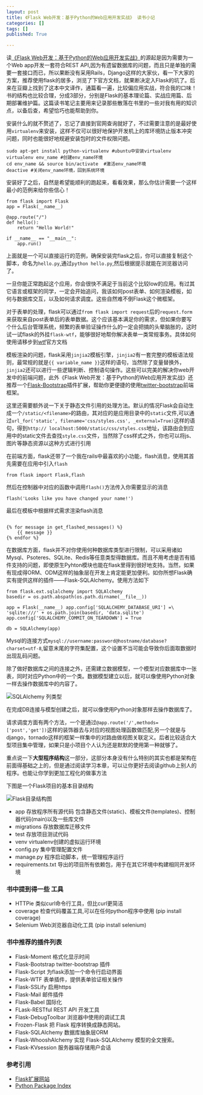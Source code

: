 ```yaml
---
layout: post
title: 《Flask Web开发：基于Python的Web应用开发实战》 读书小记
categories: []
tags: []
published: True

---
```


读[《Flask Web开发：基于Python的Web应用开发实战》](http://book.douban.com/subject/26274202/)的源起是因为需要为一个Web app开发一套符合REST API,因为有遗留数据库的问题，而且只是单独的需要一套接口而已，所以果断没有采用Rails，Django这样的大家伙，看一下大家的方案，推荐使用flask的居多，浏览了下官方文档，就果断决定入Flask的坑了。后来在豆瓣上找到了这本中文译作，通篇看一遍，比较偏应用实战，符合我的口味！书的结构也比较合理，分成3部分，分别是Flask的基本理论篇、实战应用篇、后期部署维护篇。这篇读书笔记主要用来记录那些散落在书里的一些对我有用的知识点，以备后查，希望恰巧也能帮助到你。


安装什么的就不赘述了，忘记了直接到官网查询就好了，不过需要注意的是最好使用`virtualenv`来安装，这样不仅可以很好地保护开发机上的库环境防止版本冲突问题，同时也能很好地规避安装包时的文件权限问题。

```
sudo apt-get install python-virtualenv #ubuntu中安装virtualenv
virtualenv env_name #创建env_name环境
cd env_name && source bin/activate  #激活env_name环境
deactive #关闭env_name环境，回到系统环境

```

安装好了之后，自然是希望能顺利的跑起来，看看效果，那么你估计需要一个这样最小的范例来给你些信心！

```
from flask import Flask
app = Flask(__name__)

@app.route("/")
def hello():
    return "Hello World!"

if __name__ == "__main__":
    app.run()

```

上面就是一个可以直接运行的范例，确保安装完flask之后，你可以直接复制这个脚本，命名为`hello.py`,通过`python hello.py`,然后根据提示就能在浏览器访问了。

一旦你能正常跑起这个应用，你会很快不满足于当前这个比较low的应用。有过其它语言或框架的同学，一定会开始追问，我该如何post表单、如何渲染模板，如何与数据库交互，以及如何请求调度。这些自然难不倒Flask这个微框架。

对于表单的处理，flask可以通过`from flask import request`后的`request.form`来获取来自post表单后的表单数据。这个应该基本满足你的需求，但如果你要写个什么后台管理系统，频繁的表单验证操作什么的一定会把搞的头晕脑胀的，这时试一试flask的外挂`flask-wtf`，能够很好地帮你解决表单一类常规事务。具体如何使用请移步到[wtf](https://wtforms.readthedocs.org/)官方文档

模板渲染的问题，flask采用`jinjia2`模板引擎，`jinjia2`有一套完整的模板语法规则，最常规的就是`{{ variable_name }}`这样的语句，当然除了变量替换外，`jinjia2`还可以进行一些逻辑判断、控制语句操作。这些可以完美的解决你web开发中的前端问题，此外《Flask Web开发：基于Python的Web应用开发实战》还推荐一个[Flask-Bootstrap]()插件扩展，帮助你更便捷的使用[twitter-bootstrap]()前端框架。

这里还需要额外说一下关于静态文件引用的处理方法。默认的情况Flask会自动生成一个`/static/<filename>`的路由，其对应的是应用目录中的`static`文件,可以通过`url_for('static', filename='css/styles.css', _external=True)`这样的语句，得到`http:// localhost:5000/static/css/styles.css`地址，该路由会到应用中的static文件去查找`style.css`文件，当然除了css样式之外，你也可以将js、图片等静态资源以这种方式进行引用

在前端方面，flask还带了一个我在rails中最喜欢的小功能，flash消息，使用其首先需要在应用中引入`flash`

`from flask import Flask,flash`


然后在控制器中对应的函数中调用`flash()`方法传入你需要显示的消息


`flash('Looks like you have changed your name!')`


最后在模板中根据样式需求渲染flash消息

```

{% for message in get_flashed_messages() %}
	{{ message }}
{% endfor %}

```

在数据库方面，flask并不对你使用何种数据库类型进行限制，可以采用诸如Mysql、Psoteres、SQLite、Redis等任意类型得数据库。而且不用考虑是否有插件支持的问题，即使原生Pyhton模块也能在flask里得到很好地支持。当然，如果有现成得ORM、ODM这样的抽象层在开发上肯定能更加便利。如你所想Flask确实有提供这样的插件——Flask-SQLAlchemy。使用方法如下
```
from flask.ext.sqlalchemy import SQLAlchemy
basedir = os.path.abspath(os.path.dirname(__file__))

app = Flask(__name__) app.config['SQLALCHEMY_DATABASE_URI'] =\
'sqlite:///' + os.path.join(basedir, 'data.sqlite')
app.config['SQLALCHEMY_COMMIT_ON_TEARDOWN'] = True

db = SQLAlchemy(app)
```

Mysql的连接方式`mysql://username:password@hostname/database?charset=utf-8`,留意末尾的字符集配置，这个设置不当可能会导致你后面取数据时出现乱码问题。

除了做好数据库之间的连接之外，还需建立数据模型，一个模型对应数据库中一张表，同时对应Python中的一个类。数据模型建立以后，就可以像使用Python对象一样去操作数据库中的内容了。

![SQLAlchemy 列类型]({{site.IMG_PATH/sqlaclchemy-column-type.png}})

在完成DB连接与模型创建之后，就可以像使用Python对象那样去操作数据库了。



请求调度方面有两个方法，一个是通过`@app.route('/',methods=['post','get'])`这样的装饰器去与对应的视图处理函数做匹配,另一个就是与django，tornado这样的框架一样集中的对路由做视图关联定义。后者比较适合大型项目集中管理，如果只是小项目个人认为还是默默的使用第一种就够了。


重点说一下**大型程序结构**这一部分，这部分本身没有什么特别的其实也都是架构在前面得基础之上的，但是通过阅读学习本章，可以让你更好去阅读github上别人的程序。也能让你学到更加工程化的做事方法

下图是一个Flask项目的基本目录结构

![Flask目录结构图]({{site.IMG_PATH}}/flask-directory-structure.png)

+ app 存放程序所有源代码 包含静态文件(static)、模板文件(templates)、控制器代码(main)以及一些库文件
+ migrations 存放数据库迁移文件
+ test 存放项目测试代码
+ venv virtualenv创建的虚拟运行环境
+ config.py 集中管理配置文件
+ manage.py 程序启动脚本，统一管理程序运行
+ requirements.txt  导出的项目所有依赖包，用于在其它环境中构建相同开发环境



### 书中提到得一些 工具
+ HTTPie 类似curl命令行工具，但比curl更简洁
+ coverage 检查代码覆盖工具,可以在任何python程序中使用 (pip install coverage)
+ Selenium  Web浏览器自动化工具 (pip install selenium)


### 书中推荐的插件列表
+ Flask-Moment 格式化显示时间
+ Flask-Bootstrap twitter-bootstrap 插件
+ Flask-Script 为flask添加一个命令行启动界面
+ Flask-WTF 表单插件，提供表单验证相关操作
+ Flask-SSLify 启用https
+ Flask-Mail 邮件插件
+ Flask-Babel 国际化
+ FLask-RESTful REST API 开发工具
+ Flask-DebugToolbar 浏览器中使用的调试工具
+ Frozen-Flask 把 Flask 程序转换成静态网站。
+ Flask-SQLAlchemy  数据库抽象层ORM
+ Flask-WhooshAlchemy  实现 Flask-SQLAlchemy 模型的全文搜索。
+ Flask-KVsession  服务器端存储用户会话


### 参考引用
+ [Flask扩展网站](http://flask.pocoo.org/extensions/)
+ [Python Package Index](http://pypi.python.org/)
